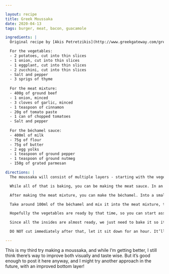 ```yaml
---

layout: recipe
title: Greek Moussaka
date: 2020-04-13
tags: burger, meat, bacon, guacamole

ingredients: |
  Original recipe by [Akis Petretzikis](http://www.greekgateway.com/greek-recipes/moussaka-recipe).

  For the vegetables:
  - 2 potatoes, cut into thin slices
  - 1 onion, cut into thin slices
  - 1 eggplant, cut into thin slices
  - 2 zucchini, cut into thin slices
  - Salt and pepper
  - 3 sprigs of thyme
  
  For the meat mixture:
  - 400g of ground beef
  - 1 onion, minced
  - 3 cloves of garlic, minced
  - 1 teaspoon of cinnamon
  - 20g of tomato paste
  - 1 can of chopped tomatoes
  - Salt and pepper
  
  For the béchamel sauce:
  - 400ml of milk
  - 75g of flour
  - 75g of butter
  - 2 egg yolks
  - 1 teaspoon of ground pepper
  - 1 teaspoon of ground nutmeg
  - 150g of grated parmesan

directions: |
  The moussaka will consist of multiple layers - starting with the vegetables. In a well oiled casserole dish, put in the slices of potatoes and onion. Drizzle with olive oil, season with salt, pepper and leaves from one sprig of thyme. Mix together, and bake in a 200°C oven for 20 minutes. After that take out and do the same eggplant - drizzle, season, bake for 20 minutes. And then lastly, with zucchini. Drizzle, season and bake.

  While all of that is baking, you can be making the meat sauce. In an oiled skillet, first fry the minced onion until it turns golden. Throw in the minced garlic for 30 seconds and mix well with the onion. Then put in the cinnamon and tomato paste, mix well, and sauté for another minute. Now you can put in your ground meat, season with salt and pepper, and make sure you brown it well. After that, add the chopped tomatoes and sauté for 8 minutes.

  After making the meat mixture, you can make the béchamel. Into a small saucepan on very low heat, add the butter and melt. When it’ll be melted, add the flour and start mixing with a whisk. Slowly start to add splashes of milk, and incorporate with the whisk. Whenever everything will get to know each other into a paste, add more milk, until you add it all. Based on your flour and the heat, you might be needing more or less milk - most important for you is to get the consistency right. When you’ll see it being saucy and bubbly, remove from heat, add the egg yolks, pepper, nutmeg, and 75g of parmesan and mix well together.

  Take around 100ml of the béchamel and mix it into the meat mixture, this will help it bind together once it’ll go into the oven.

  Hopefully the vegetables are ready by that time, so you can start assembling. Spread the meat mixture on top of the vegetables. Gently pour the béchamel, spoon by spoon, and using the back of the spoon to spread it over the meat. At the end, sprinkle everything with the other 75g of parmesan.

  Since all the insides are almost ready, we just need to bake it so it’ll all get well together - so, you guessed it, 20 minutes in a 200°C oven.

  DO NOT cut immediately after that, let it sit down for an hour. It’ll still be warm and ready to it by that time, but it also reheats perfectly after cutting - you do you.

---
```


This is my third try making a moussaka, and while I’m getting better, I still think there’s way to improve both visually and taste wise. But it’s good enough to post it here anyway, and I might try another approach in the future, with an improved bottom layer!

